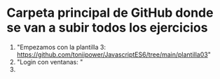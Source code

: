 # Carpeta principal de GitHub donde se van a subir todos los ejercicios

1. "Empezamos con la plantilla 3: https://github.com/toniipower/JavascriptES6/tree/main/plantilla03"
2. "Login con ventanas:  "
3.